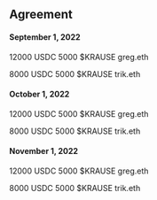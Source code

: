 ## Agreement

#### September 1, 2022

12000 USDC
5000 $KRAUSE
greg.eth

8000 USDC
5000 $KRAUSE
trik.eth

#### October 1, 2022

12000 USDC
5000 $KRAUSE
greg.eth

8000 USDC
5000 $KRAUSE
trik.eth

#### November 1, 2022

12000 USDC
5000 $KRAUSE
greg.eth

8000 USDC
5000 $KRAUSE
trik.eth
